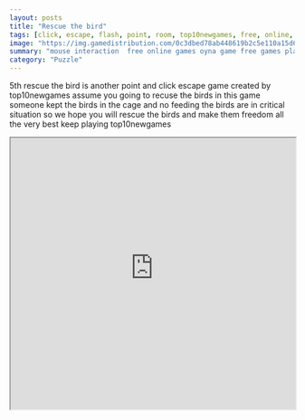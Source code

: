 ```yaml
---
layout: posts
title: "Rescue the bird"
tags: [click, escape, flash, point, room, top10newgames, free, online, games, oyna, game, free, games, play, play, games]
image: "https://img.gamedistribution.com/0c3dbed78ab448619b2c5e110a15d640.jpg"
summary: "mouse interaction  free online games oyna game free games play play games"
category: "Puzzle"
---
```


5th rescue the bird is another point and click escape game created by top10newgames assume you going to recuse the birds in this game someone kept the birds in the cage and no feeding the birds are in critical situation so we hope you will rescue the birds and make them freedom all the very best keep playing top10newgames

<iframe width="100%" height="480px;" src="https://flash.gamedistribution.com?game=0c3dbed78ab448619b2c5e110a15d640"></iframe>